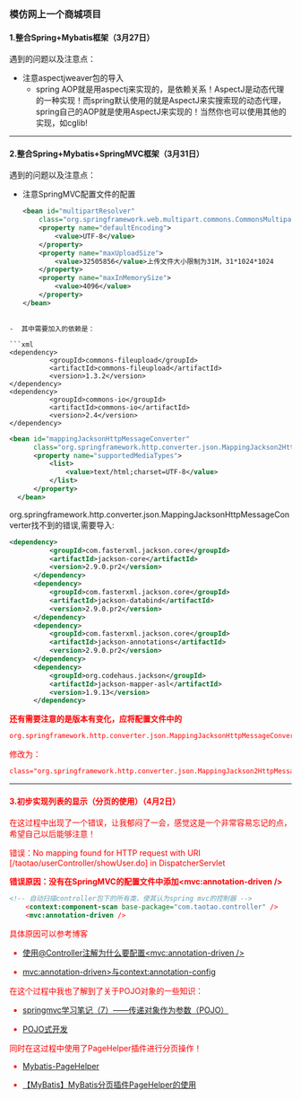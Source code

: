 ### 模仿网上一个商城项目

 #### 1.整合Spring+Mybatis框架（3月27日）

 遇到的问题以及注意点：

  - 注意aspectjweaver包的导入
    - spring AOP就是用aspectj来实现的，是依赖关系！AspectJ是动态代理的一种实现！而spring默认使用的就是AspectJ来实搜索现的动态代理，spring自己的AOP就是使用AspectJ来实现的！当然你也可以使用其他的实现，如cglib!
------
 #### 2.整合Spring+Mybatis+SpringMVC框架（3月31日）

 遇到的问题以及注意点：

  - 注意SpringMVC配置文件的配置
    ```xml
    <bean id="multipartResolver"
		class="org.springframework.web.multipart.commons.CommonsMultipartResolver">
		<property name="defaultEncoding">
			<value>UTF-8</value>
		</property>
		<property name="maxUploadSize">
			<value>32505856</value>上传文件大小限制为31M，31*1024*1024
		</property>
		<property name="maxInMemorySize">
			<value>4096</value>
		</property>
	</bean>
  ```

-  其中需要加入的依赖是：

  ```xml
  <dependency>
			<groupId>commons-fileupload</groupId>
			<artifactId>commons-fileupload</artifactId>
			<version>1.3.2</version>
</dependency>
<dependency>
			<groupId>commons-io</groupId>
			<artifactId>commons-io</artifactId>
			<version>2.4</version>
</dependency>
  ```

  ```xml
  <bean id="mappingJacksonHttpMessageConverter"
		class="org.springframework.http.converter.json.MappingJackson2HttpMessageConverter">
		<property name="supportedMediaTypes">
			<list>
				<value>text/html;charset=UTF-8</value>
			</list>
		</property>
	</bean>
  ```

  org.springframework.http.converter.json.MappingJacksonHttpMessageConverter找不到的错误,需要导入:
  ```xml
  <dependency>
			<groupId>com.fasterxml.jackson.core</groupId>
			<artifactId>jackson-core</artifactId>
			<version>2.9.0.pr2</version>
		</dependency>
		<dependency>
			<groupId>com.fasterxml.jackson.core</groupId>
			<artifactId>jackson-databind</artifactId>
			<version>2.9.0.pr2</version>
		</dependency>
		<dependency>
			<groupId>com.fasterxml.jackson.core</groupId>
			<artifactId>jackson-annotations</artifactId>
			<version>2.9.0.pr2</version>
		</dependency>
		<dependency>
			<groupId>org.codehaus.jackson</groupId>
			<artifactId>jackson-mapper-asl</artifactId>
			<version>1.9.13</version>
		</dependency>
  ```
**<font color=red>还有需要注意的是版本有变化，应将配置文件中的**

```xml
org.springframework.http.converter.json.MappingJacksonHttpMessageConverter
```
修改为：
```xml
class="org.springframework.http.converter.json.MappingJackson2HttpMessageConverter"
```

-------

#### 3.初步实现列表的显示（分页的使用）（4月2日）

在这过程中出现了一个错误，让我郁闷了一会，感觉这是一个非常容易忘记的点，希望自己以后能够注意！

错误：No mapping found for HTTP request with URI [/taotao/userController/showUser.do] in DispatcherServlet

**<font color=red>错误原因：没有在SpringMVC的配置文件中添加<mvc:annotation-driven />**

```xml
<!-- 自动扫描controller包下的所有类，使其认为spring mvc的控制器 -->
	<context:component-scan base-package="com.taotao.controller" />
	<mvc:annotation-driven />
```
具体原因可以参考博客
- [使用@Controller注解为什么要配置<mvc:annotation-driven />](http://blog.csdn.net/jbgtwang/article/details/7359592)

- [mvc:annotation-driven>与context:annotation-config](http://www.cnblogs.com/dreamroute/p/4493346.html)

在这个过程中我也了解到了关于POJO对象的一些知识：

- [springmvc学习笔记（7）——传递对象作为参数（POJO）](http://blog.csdn.net/u010837612/article/details/45199919)

- [POJO式开发](http://blog.csdn.net/gaoqian19820731/article/details/6256544)

<font color=red>同时在这过程中使用了PageHelper插件进行分页操作！

- [Mybatis-PageHelper](https://github.com/pagehelper/Mybatis-PageHelper)

- [【MyBatis】MyBatis分页插件PageHelper的使用](http://blog.csdn.net/eson_15/article/details/52270046)

